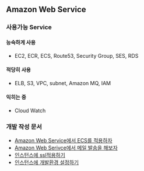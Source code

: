 ## Amazon Web Service

### 사용가능 Service

#### 능숙하게 사용

- EC2, ECR, ECS, Route53, Security Group, SES, RDS

#### 적당히 사용

- ELB, S3, VPC, subnet, Amazon MQ, IAM

#### 익히는 중

- Cloud Watch

### 개발 작성 문서

- [Amazon Web Service에서 ECS를 적용하자](ECS/ReadMe.md)
- [Amazon Web Serivce에서 메일 발송을 해보자](SES/README.md)
- [인스턴스에 ssl적용하기](AmazonLinuxLetsEncrypt.md)
- [인스턴스에 개발환경 설정하기](AmazonUbuntuSetting.md)

